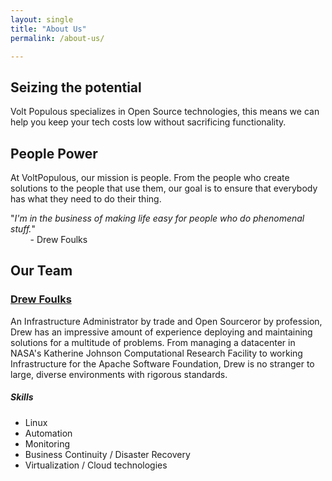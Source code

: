 ```yaml
---
layout: single
title: "About Us"
permalink: /about-us/

---
```


## Seizing the potential
Volt Populous specializes in Open Source technologies, this means we can help you keep your tech costs low without sacrificing functionality.

## People Power
At VoltPopulous, our mission is people. From the people who create solutions to the people that use them, our goal is to ensure that everybody has what they need to do their thing.

"*I'm in the business of making life easy for people who do phenomenal stuff.*"<br>
&nbsp; &nbsp; &nbsp; &nbsp; - Drew Foulks

## Our Team

### [Drew Foulks](https://linkedin.com/in/andrewfoulks)

An Infrastructure Administrator by trade and Open Sourceror by profession, Drew has an impressive amount of experience deploying and maintaining solutions for a multitude of problems. From managing a datacenter in NASA's Katherine Johnson Computational Research Facility to working Infrastructure for the Apache Software Foundation, Drew is no stranger to large, diverse environments with rigorous standards.

##### Skills
  * Linux
  * Automation
  * Monitoring
  * Business Continuity / Disaster Recovery
  * Virtualization / Cloud technologies

